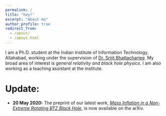```yaml
---
permalink: /
title: "hey!"
excerpt: "About me"
author_profile: true
redirect_from: 
  - /about/
  - /about.html
---
```


I am a Ph.D. student at the Indian Institute of Information Technology, Allahabad, working under the supervision of [Dr. Srijit Bhattacharjee](http://profile.iiita.ac.in/srijit/). My broad area of interest is *general relativity and black hole physics*. I am also working as a teaching assistant at the institute. 

Update:
=======
- **20 May 2020:** The preprint of our latest work, [*Mass Inflation in a Non-Extreme Rotating BTZ Black Hole*](https://arxiv.org/abs/2005.09705), is now available on the arXiv.






